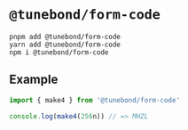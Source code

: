 # `@tunebond/form-code`

```
pnpm add @tunebond/form-code
yarn add @tunebond/form-code
npm i @tunebond/form-code
```

## Example

```ts
import { make4 } from '@tunebond/form-code'

console.log(make4(256n)) // => MHZL
```
